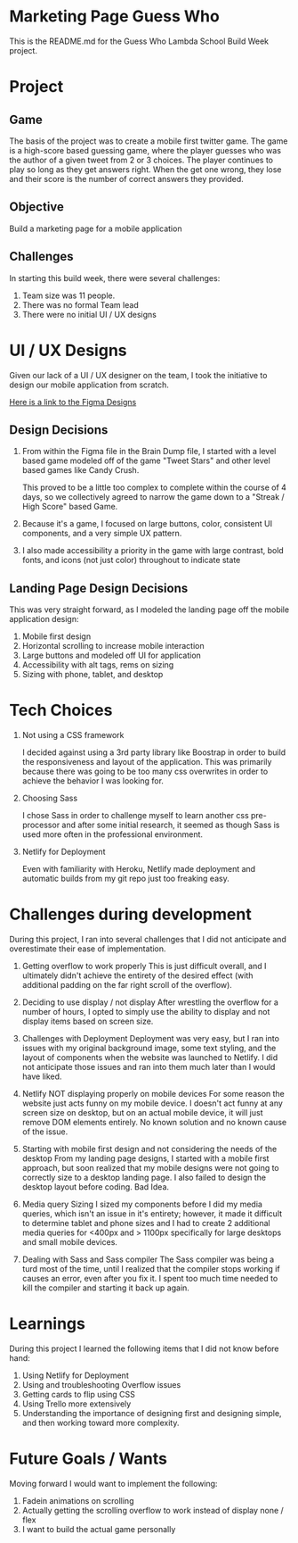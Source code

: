 # Marketing Page Guess Who

This is the README.md for the Guess Who Lambda School Build Week project.

# Project

## Game

The basis of the project was to create a mobile first twitter game. The game is a high-score based guessing game, where the player guesses who was the author of a given tweet from 2 or 3 choices. The player continues to play so long as they get answers right. When the get one wrong, they lose and their score is the number of correct answers they provided.

## Objective

Build a marketing page for a mobile application

## Challenges

In starting this build week, there were several challenges:

1. Team size was 11 people.
2. There was no formal Team lead
3. There were no initial UI / UX designs

# UI / UX Designs

Given our lack of a UI / UX designer on the team, I took the initiative to design our mobile application from scratch.

[Here is a link to the Figma Designs](https://www.figma.com/file/d34mD8cxoaqJfwWJhRodei/Lambda-1-Guess-Who?node-id=6%3A19604)

## Design Decisions

1. From within the Figma file in the Brain Dump file, I started with a level based game modeled off of the game "Tweet Stars" and other level based games like Candy Crush.

    This proved to be a little too complex to complete within the course of 4 days, so we collectively agreed to narrow the game down to a "Streak / High Score" based Game.

2. Because it's a game, I focused on large buttons, color, consistent UI components, and a very simple UX pattern.

3. I also made accessibility a priority in the game with large contrast, bold fonts, and icons (not just color) throughout to indicate state

## Landing Page Design Decisions

This was very straight forward, as I modeled the landing page off the mobile application design:

1. Mobile first design
2. Horizontal scrolling to increase mobile interaction
3. Large buttons and modeled off UI for application
4. Accessibility with alt tags, rems on sizing
5. Sizing with phone, tablet, and desktop

# Tech Choices

1. Not using a CSS framework

    I decided against using a 3rd party library like Boostrap in order to build the responsiveness and layout of the application. This was primarily because there was going to be too many css overwrites in order to achieve the behavior I was looking for.

2. Choosing Sass

    I chose Sass in order to challenge myself to learn another css pre-processor and after some initial research, it seemed as though Sass is used more often in the professional environment.

3. Netlify for Deployment

    Even with familiarity with Heroku, Netlify made deployment and automatic builds from my git repo just too freaking easy.

# Challenges during development

During this project, I ran into several challenges that I did not anticipate and overestimate their ease of implementation.

1. Getting overflow to work properly
   This is just difficult overall, and I ultimately didn't achieve the entirety of the desired effect (with additional padding on the far right scroll of the overflow).

2. Deciding to use display / not display
   After wrestling the overflow for a number of hours, I opted to simply use the ability to display and not display items based on screen size.

3. Challenges with Deployment
   Deployment was very easy, but I ran into issues with my original background image, some text styling, and the layout of components when the website was launched to Netlify. I did not anticipate those issues and ran into them much later than I would have liked.

4. Netlify NOT displaying properly on mobile devices
   For some reason the website just acts funny on my mobile device. I doesn't act funny at any screen size on desktop, but on an actual mobile device, it will just remove DOM elements entirely. No known solution and no known cause of the issue.

5. Starting with mobile first design and not considering the needs of the desktop
   From my landing page designs, I started with a mobile first approach, but soon realized that my mobile designs were not going to correctly size to a desktop landing page. I also failed to design the desktop layout before coding. Bad Idea.

6. Media query Sizing
   I sized my components before I did my media queries, which isn't an issue in it's entirety; however, it made it difficult to determine tablet and phone sizes and I had to create 2 additional media queries for <400px and > 1100px specifically for large desktops and small mobile devices.

7. Dealing with Sass and Sass compiler
   The Sass compiler was being a turd most of the time, until I realized that the compiler stops working if causes an error, even after you fix it. I spent too much time needed to kill the compiler and starting it back up again.

# Learnings

During this project I learned the following items that I did not know before hand:

1. Using Netlify for Deployment
2. Using and troubleshooting Overflow issues
3. Getting cards to flip using CSS
4. Using Trello more extensively
5. Understanding the importance of designing first and designing simple, and then working toward more complexity.

# Future Goals / Wants

Moving forward I would want to implement the following:

1. Fadein animations on scrolling
2. Actually getting the scrolling overflow to work instead of display none / flex
3. I want to build the actual game personally
